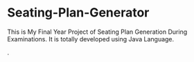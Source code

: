 # Seating-Plan-Generator

This is My Final Year Project of Seating Plan Generation During Examinations. It is totally developed using Java Language.



















































































































































































































































































































































































































































.






































